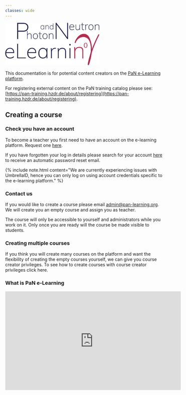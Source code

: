 ```yaml
---
classes: wide
---
```


<img src="/assets/img/PaNelearning.png"
     alt="PaN e-Learning logo"
     style="width: 300px" />
     
This documentation is for potential content creators on the [PaN e-Learning platform](https://pan-learning.org).

For registering external content on the PaN training catalog please see: [https://pan-training.hzdr.de/about/registering](https://pan-training.hzdr.de/about/registering).

## Creating a course

### Check you have an account
To become a teacher you first need to have an account on the e-learning platform. Request one [here](https://sim.e-neutrons.esss.dk/signup).

If you have forgotten your log in details please search for your account [here](https://pan-learning.org/moodle/login/forgot_password.php) to receive an automatic password reset email.

{% include note.html content="We are currently experiencing issues with UmbrellaID, hence you can only log on using account credentials specific to the e-learning platform." %}


### Contact us
If you would like to create a course please email [admin@pan-learning.org](mailto:admin@pan-learning.org). We will create you an empty course and assign you as teacher.

The course will only be accessible to yourself and administrators while you work on it. Only once you are ready will the course be made visible to students. 

### Creating multiple courses

If you think you will create many courses on the platform and want the flexibility of creating the empty courses yourself, we can give you course creator privileges. To see how to create courses with course creator privileges click here. 

### What is PaN e-Learning
 
<p></p>
<iframe width="560" height="315" src="https://www.youtube.com/embed/iGdtw51yEh8" title="YouTube video player" frameborder="0" allow="accelerometer; autoplay; clipboard-write; encrypted-media; gyroscope; picture-in-picture" allowfullscreen></iframe>
